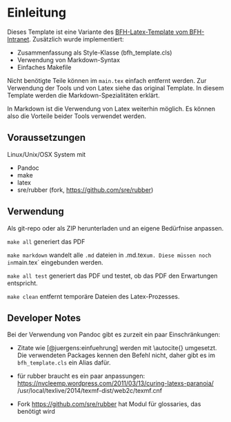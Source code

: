 # Einleitung

Dieses Template ist eine Variante des [BFH-Latex-Template vom BFH-Intranet](https://intranet.bfh.ch/TI/de/Dienste/kompr/pr%C3%A4sentationen/Seiten/default.aspx). Zusätzlich wurde implementiert: 

 - Zusammenfassung als Style-Klasse (bfh_template.cls)
 - Verwendung von Markdown-Syntax
 - Einfaches Makefile
 
Nicht benötigte Teile können im `main.tex` einfach entfernt werden. Zur Verwendung der Tools und von Latex siehe das original Template. In diesem Template werden die Markdown-Spezialitäten erklärt. 
 
In Markdown ist die Verwendung von Latex weiterhin möglich. Es können also die Vorteile beider Tools verwendet werden. 
 
## Voraussetzungen

Linux/Unix/OSX System mit 

 - Pandoc
 - make
 - latex
 - sre/rubber (fork, https://github.com/sre/rubber)
 
## Verwendung

Als git-repo oder als ZIP herunterladen und an eigene Bedürfnise anpassen. 
 
 `make all` generiert das PDF
 
 `make markdown` wandelt alle `.md` dateien in .md.tex` um. Diese müssen noch in `main.tex` eingebunden werden. 
 
 `make all test` generiert das PDF und testet, ob das PDF den Erwartungen entspricht. 
 
 `make clean` entfernt temporäre Dateien des Latex-Prozesses. 
 
 
 ## Developer Notes
 
 Bei der Verwendung von Pandoc gibt es zurzeit ein paar Einschränkungen: 
 
 * Zitate wie [@juergens:einfuehrung] werden mit \autocite{} umgesetzt. Die verwendeten Packages kennen den Befehl nicht, daher gibt es im `bfh_template.cls` ein Alias dafür. 

 * für rubber braucht es ein paar anpassungen:    https://nvcleemp.wordpress.com/2011/03/13/curing-latexs-paranoia/
    /usr/local/texlive/2014/texmf-dist/web2c/texmf.cnf
 * Fork https://github.com/sre/rubber hat Modul für glossaries, das benötigt wird
    
